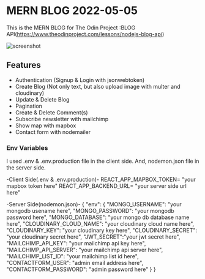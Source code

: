 # MERN BLOG 2022-05-05

This is the MERN BLOG for The Odin Project :BLOG API(https://www.theodinproject.com/lessons/nodejs-blog-api) 

![screenshot](https://res.cloudinary.com/dcuaa601z/image/upload/v1651733206/MERN-BLOG/screen_cazwk1.png)

## Features

- Authentication (Signup & Login with jsonwebtoken)
- Create Blog (Not only text, but also upload image with multer and cloudinary)
- Update & Delete Blog
- Pagination
- Create & Delete Comment(s)
- Subscribe newsletter with mailchimp
- Show map with mapbox
- Contact form with nodemailer

### Env Variables

I used .env & .env.production file in the client side.
And, nodemon.json file in the server side.

-Client Side(.env & .env.production)-
REACT_APP_MAPBOX_TOKEN= "your mapbox token here"
REACT_APP_BACKEND_URL= "your server side url here"

-Server Side(nodemon.json)-
{
    "env": {
        "MONGO_USERNAME": "your mongodb usename here",
        "MONGO_PASSWORD": "your mongodb password here",
        "MONGO_DATABASE": "your mongo db database name here",
        "CLOUDINARY_CLOUD_NAME": "your cloudinary cloud name here",
        "CLOUDINARY_KEY": "your cloudinary key here",
        "CLOUDINARY_SECRET": "your cloudinary secret here",
        "JWT_SECRET":"your jwt secret here",
        "MAILCHIMP_API_KEY": "your mailchimp api key here",
        "MAILCHIMP_API_SERVER": "your mailchimp api server here",
        "MAILCHIMP_LIST_ID": "your mailchimp list id here",
        "CONTACTFORM_USER": "admin email address here",
        "CONTACTFORM_PASSWORD": "admin password here"
    }
}
